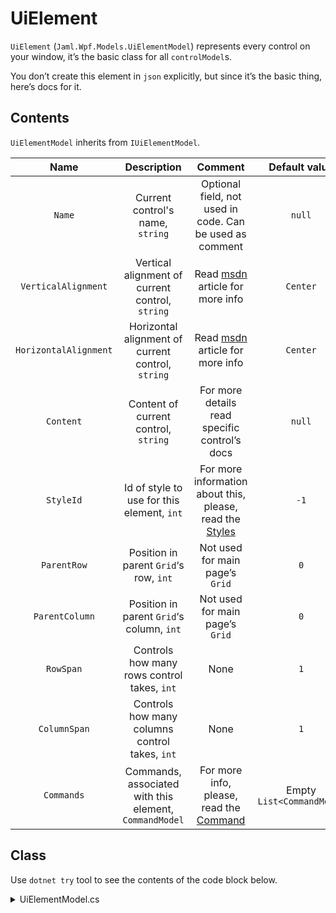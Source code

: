# UiElement

`UiElement` (`Jaml.Wpf.Models.UiElementModel`) represents every control on your window, it’s the basic class for all `controlModel`s.

You don’t create this element in `json` explicitly, but since it’s the basic thing, here’s docs for it.

## Contents

`UiElementModel` inherits from `IUiElementModel`.

|         Name          |                      Description                       |                           Comment                            |       Default value       |  Example   |
| :-------------------: | :----------------------------------------------------: | :----------------------------------------------------------: | :-----------------------: | :--------: |
|        `Name`         |            Current control's name, `string`            |   Optional field, not used in code. Can be used as comment   |          `null`           | `MainPage` |
|  `VerticalAlignment`  |    Vertical alignment of current control, `string`     | Read [msdn](https://docs.microsoft.com/en-us/dotnet/api/system.windows.verticalalignment) article for more info |         `Center`          | `Stretch`  |
| `HorizontalAlignment` |   Horizontal alignment of current control, `string`    | Read [msdn](https://docs.microsoft.com/en-us/dotnet/api/system.windows.horizontalalignment) article for more info |         `Center`          | `Stretch`  |
|       `Content`       |          Content of current control, `string`          |        For more details read specific control’s docs         |          `null`           |            |
|       `StyleId`       |       Id of style to use for this element, `int`       | For more information about this, please, read the [Styles](Styles.md) |           `-1`            |    `0`     |
|      `ParentRow`      |         Position in parent `Grid`‘s row, `int`         |               Not used for main page’s `Grid`                |            `0`            |    `1`     |
|    `ParentColumn`     |       Position in parent `Grid`‘s column, `int`        |               Not used for main page’s `Grid`                |            `0`            |    `1`     |
|       `RowSpan`       |      Controls how many rows control takes, `int`       |                             None                             |            `1`            |    `2`     |
|     `ColumnSpan`      |     Controls how many columns control takes, `int`     |                             None                             |            `1`            |    `2`     |
|      `Commands`       | Commands, associated with this element, `CommandModel` |    For more info, please, read the [Command](Commands.md)    | Empty `List<CommandModel` |            |

## Class

Use `dotnet try` tool to see the contents of the code block below.

<details>
  <summary>UiElementModel.cs</summary>

``` cs --source-file ../Models/UiElementModels/UiElementModel.cs --project ../Jaml.Wpf.csproj

```

</details>

